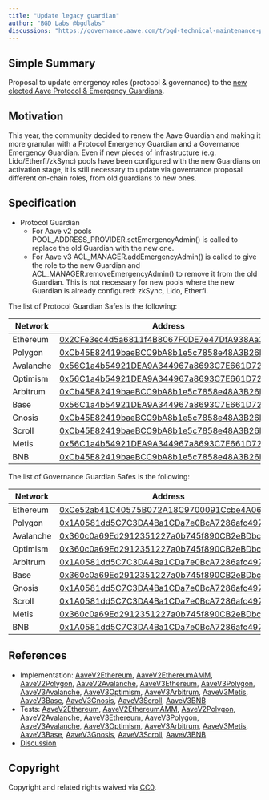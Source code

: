 ```yaml
---
title: "Update legacy guardian"
author: "BGD Labs @bgdlabs"
discussions: "https://governance.aave.com/t/bgd-technical-maintenance-proposals/15274/48"
---
```


## Simple Summary

Proposal to update emergency roles (protocol & governance) to the [new elected Aave Protocol & Emergency Guardians](https://governance.aave.com/t/arfc-renewal-of-aave-guardian-2024/17523).

## Motivation

This year, the community decided to renew the Aave Guardian and making it more granular with a Protocol Emergency Guardian and a Governance Emergency Guardian.
Even if new pieces of infrastructure (e.g. Lido/Etherfi/zkSync) pools have been configured with the new Guardians on activation stage, it is still necessary to update via governance proposal different on-chain roles, from old guardians to new ones.

## Specification

- Protocol Guardian
  - For Aave v2 pools POOL_ADDRESS_PROVIDER.setEmergencyAdmin() is called to replace the old Guardian with the new one.
  - For Aave v3 ACL_MANAGER.addEmergencyAdmin() is called to give the role to the new Guardian and ACL_MANAGER.removeEmergencyAdmin() to remove it from the old Guardian. This is not necessary for new pools where the new Guardian is already configured: zkSync, Lido, Etherfi.

The list of Protocol Guardian Safes is the following:

| Network   | Address                                                                                                                              |
| --------- | ------------------------------------------------------------------------------------------------------------------------------------ |
| Ethereum  | [0x2CFe3ec4d5a6811f4B8067F0DE7e47DfA938Aa30](https://etherscan.io/address/0x2CFe3ec4d5a6811f4B8067F0DE7e47DfA938Aa30)                |
| Polygon   | [0xCb45E82419baeBCC9bA8b1e5c7858e48A3B26Ea6](https://polygonscan.com/address/0xCb45E82419baeBCC9bA8b1e5c7858e48A3B26Ea6)             |
| Avalanche | [0x56C1a4b54921DEA9A344967a8693C7E661D72968](https://snowtrace.io/address/0x56C1a4b54921DEA9A344967a8693C7E661D72968)                |
| Optimism  | [0x56C1a4b54921DEA9A344967a8693C7E661D72968](https://optimistic.etherscan.io/address/0x56C1a4b54921DEA9A344967a8693C7E661D72968)     |
| Arbitrum  | [0xCb45E82419baeBCC9bA8b1e5c7858e48A3B26Ea6](https://arbiscan.io/address/0xCb45E82419baeBCC9bA8b1e5c7858e48A3B26Ea6)                 |
| Base      | [0x56C1a4b54921DEA9A344967a8693C7E661D72968](https://basescan.org/address/0x56C1a4b54921DEA9A344967a8693C7E661D72968)                |
| Gnosis    | [0xCb45E82419baeBCC9bA8b1e5c7858e48A3B26Ea6](https://gnosisscan.io/address/0xCb45E82419baeBCC9bA8b1e5c7858e48A3B26Ea6)               |
| Scroll    | [0xCb45E82419baeBCC9bA8b1e5c7858e48A3B26Ea6](https://scrollscan.com/address/0xCb45E82419baeBCC9bA8b1e5c7858e48A3B26Ea6)              |
| Metis     | [0x56C1a4b54921DEA9A344967a8693C7E661D72968](https://andromeda-explorer.metis.io/address/0x56C1a4b54921DEA9A344967a8693C7E661D72968) |
| BNB       | [0xCb45E82419baeBCC9bA8b1e5c7858e48A3B26Ea6](https://bscscan.com/address/0xCb45E82419baeBCC9bA8b1e5c7858e48A3B26Ea6)                 |

The list of Governance Guardian Safes is the following:

| Network   | Address                                                                                                                              |
| --------- | ------------------------------------------------------------------------------------------------------------------------------------ |
| Ethereum  | [0xCe52ab41C40575B072A18C9700091Ccbe4A06710](https://etherscan.io/address/0xCe52ab41C40575B072A18C9700091Ccbe4A06710)                |
| Polygon   | [0x1A0581dd5C7C3DA4Ba1CDa7e0BcA7286afc4973b](https://polygonscan.com/address/0x1A0581dd5C7C3DA4Ba1CDa7e0BcA7286afc4973b)             |
| Avalanche | [0x360c0a69Ed2912351227a0b745f890CB2eBDbcFe](https://snowtrace.io/address/0x360c0a69Ed2912351227a0b745f890CB2eBDbcFe)                |
| Optimism  | [0x360c0a69Ed2912351227a0b745f890CB2eBDbcFe](https://optimistic.etherscan.io/address/0x360c0a69Ed2912351227a0b745f890CB2eBDbcFe)     |
| Arbitrum  | [0x1A0581dd5C7C3DA4Ba1CDa7e0BcA7286afc4973b](https://arbiscan.io/address/0x1A0581dd5C7C3DA4Ba1CDa7e0BcA7286afc4973b)                 |
| Base      | [0x360c0a69Ed2912351227a0b745f890CB2eBDbcFe](https://basescan.org/address/0x360c0a69Ed2912351227a0b745f890CB2eBDbcFe)                |
| Gnosis    | [0x1A0581dd5C7C3DA4Ba1CDa7e0BcA7286afc4973b](https://gnosisscan.io/address/0x1A0581dd5C7C3DA4Ba1CDa7e0BcA7286afc4973b)               |
| Scroll    | [0x1A0581dd5C7C3DA4Ba1CDa7e0BcA7286afc4973b](https://scrollscan.com/address/0x1A0581dd5C7C3DA4Ba1CDa7e0BcA7286afc4973b)              |
| Metis     | [0x360c0a69Ed2912351227a0b745f890CB2eBDbcFe](https://andromeda-explorer.metis.io/address/0x360c0a69Ed2912351227a0b745f890CB2eBDbcFe) |
| BNB       | [0x1A0581dd5C7C3DA4Ba1CDa7e0BcA7286afc4973b](https://bscscan.com/address/0x1A0581dd5C7C3DA4Ba1CDa7e0BcA7286afc4973b)                 |

## References

- Implementation: [AaveV2Ethereum](https://github.com/bgd-labs/aave-proposals-v3/blob/main/src/20241016_Multi_UpdateLegacyGuardian/AaveV2Ethereum_UpdateLegacyGuardian_20241016.sol), [AaveV2EthereumAMM](https://github.com/bgd-labs/aave-proposals-v3/blob/main/src/20241016_Multi_UpdateLegacyGuardian/AaveV2EthereumAMM_UpdateLegacyGuardian_20241016.sol), [AaveV2Polygon](https://github.com/bgd-labs/aave-proposals-v3/blob/main/src/20241016_Multi_UpdateLegacyGuardian/AaveV2Polygon_UpdateLegacyGuardian_20241016.sol), [AaveV2Avalanche](https://github.com/bgd-labs/aave-proposals-v3/blob/main/src/20241016_Multi_UpdateLegacyGuardian/AaveV2Avalanche_UpdateLegacyGuardian_20241016.sol), [AaveV3Ethereum](https://github.com/bgd-labs/aave-proposals-v3/blob/main/src/20241016_Multi_UpdateLegacyGuardian/AaveV3Ethereum_UpdateLegacyGuardian_20241016.sol), [AaveV3Polygon](https://github.com/bgd-labs/aave-proposals-v3/blob/main/src/20241016_Multi_UpdateLegacyGuardian/AaveV3Polygon_UpdateLegacyGuardian_20241016.sol), [AaveV3Avalanche](https://github.com/bgd-labs/aave-proposals-v3/blob/main/src/20241016_Multi_UpdateLegacyGuardian/AaveV3Avalanche_UpdateLegacyGuardian_20241016.sol), [AaveV3Optimism](https://github.com/bgd-labs/aave-proposals-v3/blob/main/src/20241016_Multi_UpdateLegacyGuardian/AaveV3Optimism_UpdateLegacyGuardian_20241016.sol), [AaveV3Arbitrum](https://github.com/bgd-labs/aave-proposals-v3/blob/main/src/20241016_Multi_UpdateLegacyGuardian/AaveV3Arbitrum_UpdateLegacyGuardian_20241016.sol), [AaveV3Metis](https://github.com/bgd-labs/aave-proposals-v3/blob/main/src/20241016_Multi_UpdateLegacyGuardian/AaveV3Metis_UpdateLegacyGuardian_20241016.sol), [AaveV3Base](https://github.com/bgd-labs/aave-proposals-v3/blob/main/src/20241016_Multi_UpdateLegacyGuardian/AaveV3Base_UpdateLegacyGuardian_20241016.sol), [AaveV3Gnosis](https://github.com/bgd-labs/aave-proposals-v3/blob/main/src/20241016_Multi_UpdateLegacyGuardian/AaveV3Gnosis_UpdateLegacyGuardian_20241016.sol), [AaveV3Scroll](https://github.com/bgd-labs/aave-proposals-v3/blob/main/src/20241016_Multi_UpdateLegacyGuardian/AaveV3Scroll_UpdateLegacyGuardian_20241016.sol), [AaveV3BNB](https://github.com/bgd-labs/aave-proposals-v3/blob/main/src/20241016_Multi_UpdateLegacyGuardian/AaveV3BNB_UpdateLegacyGuardian_20241016.sol)
- Tests: [AaveV2Ethereum](https://github.com/bgd-labs/aave-proposals-v3/blob/main/src/20241016_Multi_UpdateLegacyGuardian/AaveV2Ethereum_UpdateLegacyGuardian_20241016.t.sol), [AaveV2EthereumAMM](https://github.com/bgd-labs/aave-proposals-v3/blob/main/src/20241016_Multi_UpdateLegacyGuardian/AaveV2EthereumAMM_UpdateLegacyGuardian_20241016.t.sol), [AaveV2Polygon](https://github.com/bgd-labs/aave-proposals-v3/blob/main/src/20241016_Multi_UpdateLegacyGuardian/AaveV2Polygon_UpdateLegacyGuardian_20241016.t.sol), [AaveV2Avalanche](https://github.com/bgd-labs/aave-proposals-v3/blob/main/src/20241016_Multi_UpdateLegacyGuardian/AaveV2Avalanche_UpdateLegacyGuardian_20241016.t.sol), [AaveV3Ethereum](https://github.com/bgd-labs/aave-proposals-v3/blob/main/src/20241016_Multi_UpdateLegacyGuardian/AaveV3Ethereum_UpdateLegacyGuardian_20241016.t.sol), [AaveV3Polygon](https://github.com/bgd-labs/aave-proposals-v3/blob/main/src/20241016_Multi_UpdateLegacyGuardian/AaveV3Polygon_UpdateLegacyGuardian_20241016.t.sol), [AaveV3Avalanche](https://github.com/bgd-labs/aave-proposals-v3/blob/main/src/20241016_Multi_UpdateLegacyGuardian/AaveV3Avalanche_UpdateLegacyGuardian_20241016.t.sol), [AaveV3Optimism](https://github.com/bgd-labs/aave-proposals-v3/blob/main/src/20241016_Multi_UpdateLegacyGuardian/AaveV3Optimism_UpdateLegacyGuardian_20241016.t.sol), [AaveV3Arbitrum](https://github.com/bgd-labs/aave-proposals-v3/blob/main/src/20241016_Multi_UpdateLegacyGuardian/AaveV3Arbitrum_UpdateLegacyGuardian_20241016.t.sol), [AaveV3Metis](https://github.com/bgd-labs/aave-proposals-v3/blob/main/src/20241016_Multi_UpdateLegacyGuardian/AaveV3Metis_UpdateLegacyGuardian_20241016.t.sol), [AaveV3Base](https://github.com/bgd-labs/aave-proposals-v3/blob/main/src/20241016_Multi_UpdateLegacyGuardian/AaveV3Base_UpdateLegacyGuardian_20241016.t.sol), [AaveV3Gnosis](https://github.com/bgd-labs/aave-proposals-v3/blob/main/src/20241016_Multi_UpdateLegacyGuardian/AaveV3Gnosis_UpdateLegacyGuardian_20241016.t.sol), [AaveV3Scroll](https://github.com/bgd-labs/aave-proposals-v3/blob/main/src/20241016_Multi_UpdateLegacyGuardian/AaveV3Scroll_UpdateLegacyGuardian_20241016.t.sol), [AaveV3BNB](https://github.com/bgd-labs/aave-proposals-v3/blob/main/src/20241016_Multi_UpdateLegacyGuardian/AaveV3BNB_UpdateLegacyGuardian_20241016.t.sol)
- [Discussion](https://governance.aave.com/t/bgd-technical-maintenance-proposals/15274/48)

## Copyright

Copyright and related rights waived via [CC0](https://creativecommons.org/publicdomain/zero/1.0/).
